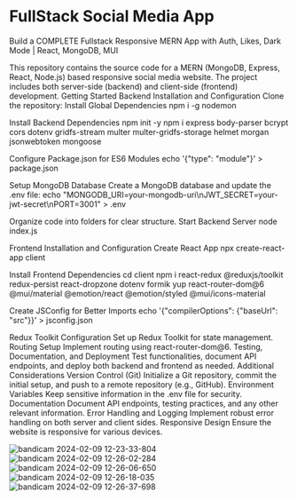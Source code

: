 # FullStack Social Media App

Build a COMPLETE Fullstack Responsive MERN App with Auth, Likes, Dark Mode | React, MongoDB, MUI

This repository contains the source code for a MERN (MongoDB, Express, React, Node.js) based responsive social media website.
The project includes both server-side (backend) and client-side (frontend) development.
Getting Started
Backend Installation and Configuration
Clone the repository:
Install Global Dependencies
npm i -g nodemon

Install Backend Dependencies
npm init -y npm i express body-parser bcrypt cors dotenv gridfs-stream multer multer-gridfs-storage helmet morgan jsonwebtoken mongoose

Configure Package.json for ES6 Modules
echo '{"type": "module"}' > package.json

Setup MongoDB Database
Create a MongoDB database and update the .env file:
echo "MONGODB_URI=your-mongodb-uri\nJWT_SECRET=your-jwt-secret\nPORT=3001" > .env

Organize code into folders for clear structure.
Start Backend Server
node index.js

Frontend Installation and Configuration
Create React App
npx create-react-app client

Install Frontend Dependencies
cd client npm i react-redux @reduxjs/toolkit redux-persist react-dropzone dotenv formik yup react-router-dom@6 @mui/material @emotion/react @emotion/styled @mui/icons-material

Create JSConfig for Better Imports
echo '{"compilerOptions": {"baseUrl": "src"}}' > jsconfig.json

Redux Toolkit Configuration
Set up Redux Toolkit for state management.
Routing Setup
Implement routing using react-router-dom@6.
Testing, Documentation, and Deployment
Test functionalities, document API endpoints, and deploy both backend and frontend as needed.
Additional Considerations
Version Control (Git)
Initialize a Git repository, commit the initial setup, and push to a remote repository (e.g., GitHub).
Environment Variables
Keep sensitive information in the .env file for security.
Documentation
Document API endpoints, testing practices, and any other relevant information.
Error Handling and Logging
Implement robust error handling on both server and client sides.
Responsive Design
Ensure the website is responsive for various devices.




![bandicam 2024-02-09 12-23-33-804](https://github.com/shubhamdev123/SociopediaMERNStack/assets/96860714/05e42603-6db7-40ed-9c95-e675427283c0)
![bandicam 2024-02-09 12-26-02-284](https://github.com/shubhamdev123/SociopediaMERNStack/assets/96860714/4a9655d1-7043-4b2b-9a66-e7bb1abd4dee)
![bandicam 2024-02-09 12-26-06-650](https://github.com/shubhamdev123/SociopediaMERNStack/assets/96860714/e53b68f7-ac0b-49d7-97d3-02e1efcd521c)
![bandicam 2024-02-09 12-26-18-035](https://github.com/shubhamdev123/SociopediaMERNStack/assets/96860714/cf245df3-785e-46ec-a5fb-ae04d02ad1c9)
![bandicam 2024-02-09 12-26-37-698](https://github.com/shubhamdev123/SociopediaMERNStack/assets/96860714/dc2077d0-b691-4a45-a7d1-d6d36b1864ba)


 
